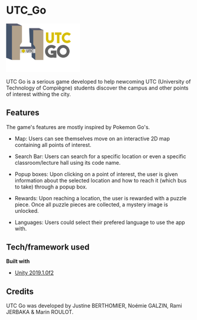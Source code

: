 # UTC_Go

<img src="/images/logo.png" alt="UTC Go Logo" width="200"/>

UTC Go is a serious game developed to help newcoming UTC (University of Technology of Compiègne) students discover the campus and other points of interest withing the city.

## Features
The game's features are mostly inspired by Pokemon Go's. 

* Map: 
Users can see themselves move on an interactive 2D map containing all points of interest.

* Search Bar: 
Users can search for a specific location or even a specific classroom/lecture hall using its code name.

* Popup boxes:
Upon clicking on a point of interest, the user is given information about the selected location and how to reach it (which bus to take) through a popup box.

* Rewards:
Upon reaching a location, the user is rewarded with a puzzle piece. Once all puzzle pieces are collected, a mystery image is unlocked.

* Languages:
Users could select their prefered language to use the app with.

## Tech/framework used
<b>Built with</b>
- [Unity 2019.1.0f2](unity.com)
  
## Credits
UTC Go was developed by Justine BERTHOMIER, Noémie GALZIN, Rami JERBAKA & Marin ROULOT.
